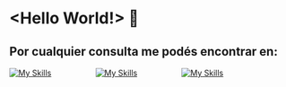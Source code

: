 # <Hello World!> 👋

## Por cualquier consulta me podés encontrar en:

[![My Skills](https://skillicons.dev/icons?i=linkedin)](https://www.linkedin.com/in/sommafederico1/)                    [![My Skills](https://skillicons.dev/icons?i=instagram)](https://www.instagram.com/somma.federico/)‍‍‍‍‍‍‍‍‍‍                    [![My Skills](https://skillicons.dev/icons?i=twitter)](https://twitter.com/sommafeder1co)

